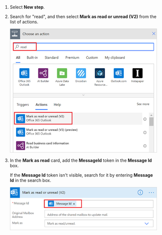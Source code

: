 1. Select **New step**.
2. Search for "read", and then select **Mark as read or unread (V2)** from the list of actions.
   
    ![Mark as read.](media/email-triggers/email-triggers-5.png)
3. In the **Mark as read** card, add the **MessageId** token in the **Message Id** box.
   
     If the **Message Id** token isn't visible, search for it by entering **Message Id** in the search box.
   
    ![Message id.](media/email-triggers/email-triggers-6.png)

